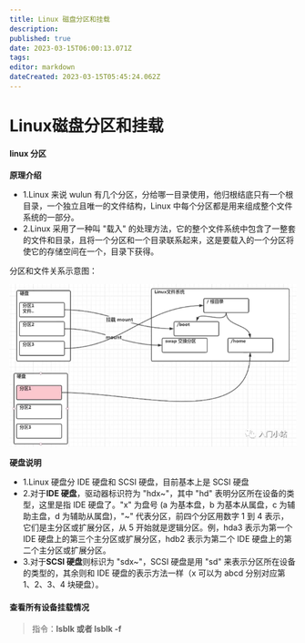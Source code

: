 ```yaml
---
title: Linux 磁盘分区和挂载
description: 
published: true
date: 2023-03-15T06:00:13.071Z
tags: 
editor: markdown
dateCreated: 2023-03-15T05:45:24.062Z
---
```


# Linux磁盘分区和挂载
#### linux 分区

**原理介绍**

- 1.Linux 来说 wulun 有几个分区，分给哪一目录使用，他归根结底只有一个根目录，一个独立且唯一的文件结构，Linux 中每个分区都是用来组成整个文件系统的一部分。
- 2.Linux 采用了一种叫 "载入" 的处理方法，它的整个文件系统中包含了一整套的文件和目录，且将一个分区和一个目录联系起来，这是要载入的一个分区将使它的存储空间在一个，目录下获得。

分区和文件关系示意图：

![2023-3-15_20296.png](/2023-3-15_20296.png)

**硬盘说明**

- 1.Linux 硬盘分 IDE 硬盘和 SCSI 硬盘，目前基本上是 SCSI 硬盘
- 2.对于**IDE 硬盘**，驱动器标识符为 "hdx~"，其中 "hd" 表明分区所在设备的类型，这里是指 IDE 硬盘了。"x" 为盘号 (a 为基本盘，b 为基本从属盘，c 为辅助主盘，d 为辅助从属盘)，"~" 代表分区，前四个分区用数字 1 到 4 表示，它们是主分区或扩展分区，从 5 开始就是逻辑分区。例，hda3 表示为第一个 IDE 硬盘上的第三个主分区或扩展分区，hdb2 表示为第二个 IDE 硬盘上的第二个主分区或扩展分区。
- 3.对于**SCSI 硬盘**则标识为 "sdx~"，SCSI 硬盘是用 "sd" 来表示分区所在设备的类型的，其余则和 IDE 硬盘的表示方法一样（x 可以为 abcd 分别对应第 1、2、3、4 块硬盘）。

#### 查看所有设备挂载情况

> 指令：**lsblk 或者 lsblk -f**

```

```

